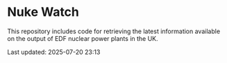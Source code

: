 # Nuke Watch

This repository includes code for retrieving the latest information available on the output of EDF nuclear power plants in the UK.

Last updated: 2025-07-20 23:13